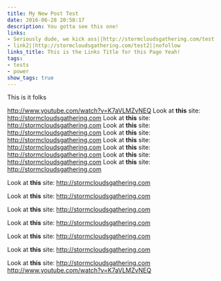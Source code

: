 ```yaml
---
title: My New Post Test
date: 2016-06-28 20:58:17
description: You gotta see this one!
links:
- Seriously dude, we kick ass||http://stormcloudsgathering.com/test
- link2||http://stormcloudsgathering.com/test2||nofollow
links_title: This is the Links Title for this Page Yeah!
tags: 
- tests
- power
show_tags: true
---
```

This is it folks


http://www.youtube.com/watch?v=K7aVLMZvNEQ
Look at **this** site: http://stormcloudsgathering.com
Look at **this** site: http://stormcloudsgathering.com
Look at **this** site: http://stormcloudsgathering.com
Look at **this** site: http://stormcloudsgathering.com
Look at **this** site: http://stormcloudsgathering.com
Look at **this** site: http://stormcloudsgathering.com
Look at **this** site: http://stormcloudsgathering.com
Look at **this** site: http://stormcloudsgathering.com

Look at **this** site: http://stormcloudsgathering.com

Look at **this** site: http://stormcloudsgathering.com

Look at **this** site: http://stormcloudsgathering.com

Look at **this** site: http://stormcloudsgathering.com

Look at **this** site: http://stormcloudsgathering.com

Look at **this** site: http://stormcloudsgathering.com

Look at **this** site: http://stormcloudsgathering.com
http://www.youtube.com/watch?v=K7aVLMZvNEQ

